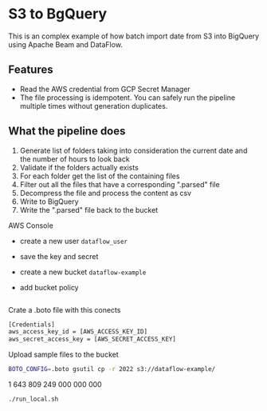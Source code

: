 # S3 to BgQuery

This is an complex example of how batch import date from S3 into BigQuery using
Apache Beam and DataFlow.

## Features

- Read the AWS credential from GCP Secret Manager
- The file processing is idempotent. You can safely run the pipeline multiple times without generation duplicates.

## What the pipeline does

1. Generate list of folders taking into consideration the current date and the number of hours to look back
1. Validate if the folders actually exists
1. For each folder get the list of the containing files
1. Filter out all the files that have a corresponding ".parsed" file
1. Decompress the file and process the content as csv
1. Write to BigQuery
1. Write the ".parsed" file back to the bucket


AWS Console 
- create a new user `dataflow_user`
- save the key and secret
- create a new bucket `dataflow-example`

- add bucket policy 

```json

```

Crate a .boto file with this conects

```txt
[Credentials]
aws_access_key_id = [AWS_ACCESS_KEY_ID]
aws_secret_access_key = [AWS_SECRET_ACCESS_KEY]
```

Upload sample files to the bucket

```bash
BOTO_CONFIG=.boto gsutil cp -r 2022 s3://dataflow-example/ 
```


1 643 809 249 000 000 000



```bash
./run_local.sh
```
